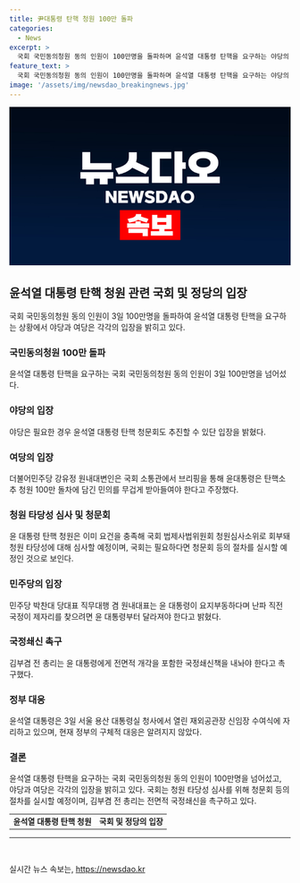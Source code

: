 ```yaml
---
title: 尹대통령 탄핵 청원 100만 돌파
categories:
  - News
excerpt: >
  국회 국민동의청원 동의 인원이 100만명을 돌파하며 윤석열 대통령 탄핵을 요구하는 야당의 입장과 더불어민주당의 주장이 공방되고 있다. 더불어민주당은 윤 대통령이 100만 돌파한 탄핵소추 청원을 적극 반영해야 한다고 주장하며 탄핵을 주장하고 있다. 이와 관련해 윤 대통령 탄핵 청원이 국회 법제사법위원회 청원심사소위로 회부돼 청원 타당성에 대해 심사될 예정이며, 필요하다면 청문회 등의 절차도 실시될 예정이라 밝혀졌다.
feature_text: >
  국회 국민동의청원 동의 인원이 100만명을 돌파하며 윤석열 대통령 탄핵을 요구하는 야당의 입장과 더불어민주당의 주장이 공방되고 있다. 더불어민주당은 윤 대통령이 100만 돌파한 탄핵소추 청원을 적극 반영해야 한다고 주장하며 탄핵을 주장하고 있다. 이와 관련해 윤 대통령 탄핵 청원이 국회 법제사법위원회 청원심사소위로 회부돼 청원 타당성에 대해 심사될 예정이며, 필요하다면 청문회 등의 절차도 실시될 예정이라 밝혀졌다.
image: '/assets/img/newsdao_breakingnews.jpg'
---
```


<p><img src="/assets/img/newsdao_breakingnews.jpg" alt="ranknews 속보" /></p>

<h2 data-ke-size="size26">윤석열 대통령 탄핵 청원 관련 국회 및 정당의 입장</h2>

<p data-ke-size="size16">국회 국민동의청원 동의 인원이 3일 100만명을 돌파하여 윤석열 대통령 탄핵을 요구하는 상황에서 야당과 여당은 각각의 입장을 밝히고 있다.</p>

<h3><b>국민동의청원 100만 돌파</b></h3>

<p data-ke-size="size16">윤석열 대통령 탄핵을 요구하는 국회 국민동의청원 동의 인원이 3일 100만명을 넘어섰다.</p>

<h3><b>야당의 입장</b></h3>

<p data-ke-size="size16">야당은 필요한 경우 윤석열 대통령 탄핵 청문회도 추진할 수 있단 입장을 밝혔다.</p>

<h3><b>여당의 입장</b></h3>

<p data-ke-size="size16">더불어민주당 강유정 원내대변인은 국회 소통관에서 브리핑을 통해 윤대통령은 탄핵소추 청원 100만 돌차에 담긴 민의를 무겁게 받아들여야 한다고 주장했다.</p>

<h3><b>청원 타당성 심사 및 청문회</b></h3>

<p data-ke-size="size16">윤 대통령 탄핵 청원은 이미 요건을 충족해 국회 법제사법위원회 청원심사소위로 회부돼 청원 타당성에 대해 심사할 예정이며, 국회는 필요하다면 청문회 등의 절차를 실시할 예정인 것으로 보인다.</p>

<h3><b>민주당의 입장</b></h3>

<p data-ke-size="size16">민주당 박찬대 당대표 직무대행 겸 원내대표는 윤 대통령이 요지부동하다며 난파 직전 국정이 제자리를 찾으려면 윤 대통령부터 달라져야 한다고 밝혔다.</p>

<h3><b>국정쇄신 촉구</b></h3>

<p data-ke-size="size16">김부겸 전 총리는 윤 대통령에게 전면적 개각을 포함한 국정쇄신책을 내놔야 한다고 촉구했다.</p>

<h3><b>정부 대응</b></h3>

<p data-ke-size="size16">윤석열 대통령은 3일 서울 용산 대통령실 청사에서 열린 재외공관장 신임장 수여식에 자리하고 있으며, 현재 정부의 구체적 대응은 알려지지 않았다.</p>

<h3><b>결론</b></h3>

<p data-ke-size="size16">윤석열 대통령 탄핵을 요구하는 국회 국민동의청원 동의 인원이 100만명을 넘어섰고, 야당과 여당은 각각의 입장을 밝히고 있다. 국회는 청원 타당성 심사를 위해 청문회 등의 절차를 실시할 예정이며, 김부겸 전 총리는 전면적 국정쇄신을 촉구하고 있다.</p>

<table>
  <tr>
    <td style="text-align: center; height: 17px;"><b>윤석열 대통령 탄핵 청원</b></td>
    <td style="text-align: center; height: 17px;"><b>국회 및 정당의 입장</b></td>
  </tr>
</table>

<hr>

<p data-ke-size="size16">&nbsp;</p>
실시간 뉴스 속보는, <a href="https://newsdao.kr" rel="dofollow">https://newsdao.kr</a>


